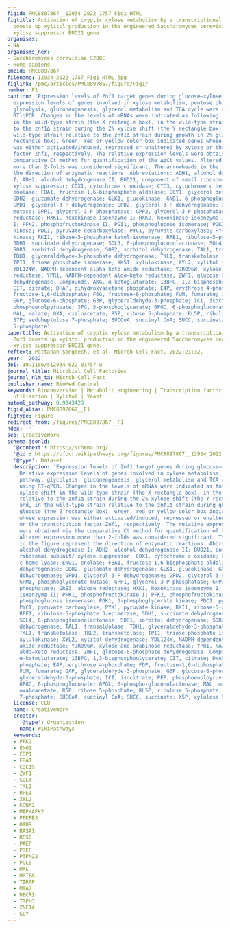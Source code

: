 ```yaml
---
figid: PMC8897867__12934_2022_1757_Fig1_HTML
figtitle: Activation of cryptic xylose metabolism by a transcriptional activator Znf1
  boosts up xylitol production in the engineered Saccharomyces cerevisiae lacking
  xylose suppressor BUD21 gene
organisms:
- NA
organisms_ner:
- Saccharomyces cerevisiae S288C
- Homo sapiens
pmcid: PMC8897867
filename: 12934_2022_1757_Fig1_HTML.jpg
figlink: /pmc/articles/PMC8897867/figure/Fig1/
number: F1
caption: 'Expression levels of Znf1 target genes during glucose–xylose shift. Relative
  expression levels of genes involved in xylose metabolism, pentose phosphate pathway,
  glycolysis, gluconeogenesis, glycerol metabolism and TCA cycle were examined using
  RT-qPCR. Changes in the levels of mRNAs were indicated as following: 2% xylose shift
  in the wild-type strain (the X rectangle box), in the wild-type strain relative
  to the znf1∆ strain during the 2% xylose shift (the Y rectangle box) and, in the
  wild-type strain relative to the znf1∆ strain during growth in 2% glucose (the Z
  rectangle box). Green, red or yellow color box indicated genes whose expression
  was either activated/induced, repressed or unaltered by xylose or the transcription
  factor Znf1, respectively. The relative expression levels were obtained via the
  comparative Ct method for quantification of the ∆∆Ct values. Altered expression
  more than 2-folds was considered significant. The arrowheads in the figure represent
  the direction of enzymatic reactions. Abbreviations: ADH1, alcohol dehydrogenase
  I; ADH2, alcohol dehydrogenase II; BUD21, component of small ribosomal subunit/
  xylose suppressor; COX1, cytochrome c oxidase; CYC3, cytochrome c heme lyase; ENO1,
  enolase; FBA1, fructose 1,6-bisphosphate aldolase; GCY1, glycerol dehydrogenase;
  GDH2, glutamate dehydrogenase; GLK1, glucokinase; GND1, 6-phosphogluconate dehydrogenase;
  GPD1, glycerol-3-P dehydrogenase; GPD2, glycerol-3-P dehydrogenase; GPM1, phosphoglycerate
  mutase; GPP1, glycerol-3-P phosphatase; GPP2, glycerol-3-P phosphatase; GRE3, aldose
  reductase; HXK1, hexokinase isoenzyme 1; HXK2, hexokinase isoenzyme II; PFK1, phosphofructokinase
  I; PFK2, phosphofructokinase II; PGI1, phosphoglucose isomerase; PGK1, 3-phosphoglycerate
  kinase; PDC1, pyruvate decarboxylase; PYC1, pyruvate carboxylase; PYK1, pyruvate
  kinase; RKI1, ribose-5-phosphate ketol-isomerase; RPE1, ribulose-5-phosphate 3-epimerase;
  SDH1, succinate dehydrogenase; SOL3, 6-phosphogluconolactonase; SOL4, 6-phosphogluconolactonase;
  SOR1, sorbitol dehydrogenase; SOR2, sorbitol dehydrogenase; TAL1, transaldolase;
  TDH1, glyceraldehyde-3-phosphate dehydrogenase; TKL1, transketolase; TKL2, transketolase;
  TPI1, triose phosphate isomerase; XKS1, xylulokinase; XYL2, xylitol dehydrogenase;
  YDL124W, NADPH-dependent alpha-keto amide reductase; YJR096W, xylose and arabinose
  reductase; YPR1, NADPH-dependent aldo–keto reductase; ZWF1, glucose-6-phosphate
  dehydrogenase. Compounds, AKG, α-ketoglutarate; 13BPG, 1,3-bisphosphoglycerate;
  CIT, citrate; DHAP, dihydroxyacetone phosphate; E4P, erythrose 4-phosphate; FDP,
  fructose-1,6-diphosphate; F6G, fructose-6-phosphate; FUM, fumarate; GAP, glyceraldehyde-3-phosphate;
  G6P, glucose-6-phosphate; G3P, glyceraldehyde-3-phosphate; ICI, isocitrate; PEP,
  phosphoenolpyruvate; 3PG, 3-phosphoglycerate; 6PGC, 6-phosphogluconate; 6PGL, 6-phospho-gluconolactonase;
  MAL, malate; OXA, oxaloacetate; R5P, ribose 5-phosphate; RL5P, ribulose 5-phosphate;
  S7P; sedoheptulose 7-phosphate; SUCCoA, succinyl CoA; SUCC, succinate; X5P, xylulose
  5-phosphate'
papertitle: Activation of cryptic xylose metabolism by a transcriptional activator
  Znf1 boosts up xylitol production in the engineered Saccharomyces cerevisiae lacking
  xylose suppressor BUD21 gene.
reftext: Pattanan Songdech, et al. Microb Cell Fact. 2022;21:32.
year: '2022'
doi: 10.1186/s12934-022-01757-w
journal_title: Microbial Cell Factories
journal_nlm_ta: Microb Cell Fact
publisher_name: BioMed Central
keywords: Bioconversion | Metabolic engineering | Transcription factor Znf1 | Xylose
  utilisation | Xylitol | Yeast
automl_pathway: 0.9043429
figid_alias: PMC8897867__F1
figtype: Figure
redirect_from: /figures/PMC8897867__F1
ndex: ''
seo: CreativeWork
schema-jsonld:
  '@context': https://schema.org/
  '@id': https://pfocr.wikipathways.org/figures/PMC8897867__12934_2022_1757_Fig1_HTML.html
  '@type': Dataset
  description: 'Expression levels of Znf1 target genes during glucose–xylose shift.
    Relative expression levels of genes involved in xylose metabolism, pentose phosphate
    pathway, glycolysis, gluconeogenesis, glycerol metabolism and TCA cycle were examined
    using RT-qPCR. Changes in the levels of mRNAs were indicated as following: 2%
    xylose shift in the wild-type strain (the X rectangle box), in the wild-type strain
    relative to the znf1∆ strain during the 2% xylose shift (the Y rectangle box)
    and, in the wild-type strain relative to the znf1∆ strain during growth in 2%
    glucose (the Z rectangle box). Green, red or yellow color box indicated genes
    whose expression was either activated/induced, repressed or unaltered by xylose
    or the transcription factor Znf1, respectively. The relative expression levels
    were obtained via the comparative Ct method for quantification of the ∆∆Ct values.
    Altered expression more than 2-folds was considered significant. The arrowheads
    in the figure represent the direction of enzymatic reactions. Abbreviations: ADH1,
    alcohol dehydrogenase I; ADH2, alcohol dehydrogenase II; BUD21, component of small
    ribosomal subunit/ xylose suppressor; COX1, cytochrome c oxidase; CYC3, cytochrome
    c heme lyase; ENO1, enolase; FBA1, fructose 1,6-bisphosphate aldolase; GCY1, glycerol
    dehydrogenase; GDH2, glutamate dehydrogenase; GLK1, glucokinase; GND1, 6-phosphogluconate
    dehydrogenase; GPD1, glycerol-3-P dehydrogenase; GPD2, glycerol-3-P dehydrogenase;
    GPM1, phosphoglycerate mutase; GPP1, glycerol-3-P phosphatase; GPP2, glycerol-3-P
    phosphatase; GRE3, aldose reductase; HXK1, hexokinase isoenzyme 1; HXK2, hexokinase
    isoenzyme II; PFK1, phosphofructokinase I; PFK2, phosphofructokinase II; PGI1,
    phosphoglucose isomerase; PGK1, 3-phosphoglycerate kinase; PDC1, pyruvate decarboxylase;
    PYC1, pyruvate carboxylase; PYK1, pyruvate kinase; RKI1, ribose-5-phosphate ketol-isomerase;
    RPE1, ribulose-5-phosphate 3-epimerase; SDH1, succinate dehydrogenase; SOL3, 6-phosphogluconolactonase;
    SOL4, 6-phosphogluconolactonase; SOR1, sorbitol dehydrogenase; SOR2, sorbitol
    dehydrogenase; TAL1, transaldolase; TDH1, glyceraldehyde-3-phosphate dehydrogenase;
    TKL1, transketolase; TKL2, transketolase; TPI1, triose phosphate isomerase; XKS1,
    xylulokinase; XYL2, xylitol dehydrogenase; YDL124W, NADPH-dependent alpha-keto
    amide reductase; YJR096W, xylose and arabinose reductase; YPR1, NADPH-dependent
    aldo–keto reductase; ZWF1, glucose-6-phosphate dehydrogenase. Compounds, AKG,
    α-ketoglutarate; 13BPG, 1,3-bisphosphoglycerate; CIT, citrate; DHAP, dihydroxyacetone
    phosphate; E4P, erythrose 4-phosphate; FDP, fructose-1,6-diphosphate; F6G, fructose-6-phosphate;
    FUM, fumarate; GAP, glyceraldehyde-3-phosphate; G6P, glucose-6-phosphate; G3P,
    glyceraldehyde-3-phosphate; ICI, isocitrate; PEP, phosphoenolpyruvate; 3PG, 3-phosphoglycerate;
    6PGC, 6-phosphogluconate; 6PGL, 6-phospho-gluconolactonase; MAL, malate; OXA,
    oxaloacetate; R5P, ribose 5-phosphate; RL5P, ribulose 5-phosphate; S7P; sedoheptulose
    7-phosphate; SUCCoA, succinyl CoA; SUCC, succinate; X5P, xylulose 5-phosphate'
  license: CC0
  name: CreativeWork
  creator:
    '@type': Organization
    name: WikiPathways
  keywords:
  - PFK2
  - ENO1
  - FBP1
  - FBA1
  - CDC19
  - ZWF1
  - SOL4
  - TKL1
  - RPE1
  - XYL2
  - KCNA2
  - MAPKAPK2
  - PFKFB3
  - OTOR
  - RASA1
  - RGS6
  - PAEP
  - PREP
  - PTPN22
  - PGLS
  - MAL
  - MRTFA
  - TIRAP
  - MIA2
  - DECR1
  - TRPM3
  - ZNF14
  - GCY
---
```

